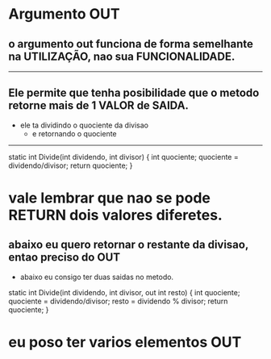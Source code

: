 # Argumento OUT
## o argumento out funciona de forma semelhante na UTILIZAÇÃO, nao sua FUNCIONALIDADE.
------------------------------------------------------------------
## Ele permite que tenha posibilidade que o metodo retorne mais de 1 VALOR de SAIDA.


- ele ta dividindo o quociente da divisao
    - e retornando o quociente
----------------------------------------------------
static int Divide(int dividendo, int divisor)
{
    int quociente;
    quociente = dividendo/divisor;
    return quociente;
}

# vale lembrar que nao se pode RETURN  dois valores diferetes.
## abaixo eu quero retornar o restante da divisao, entao preciso do OUT

- abaixo eu consigo ter duas saidas no metodo.

static int Divide(int dividendo, int divisor, out int resto)
{
    int quociente;
    quociente = dividendo/divisor;
    resto = dividendo % divisor;
    return quociente;
}

# eu poso ter varios elementos OUT